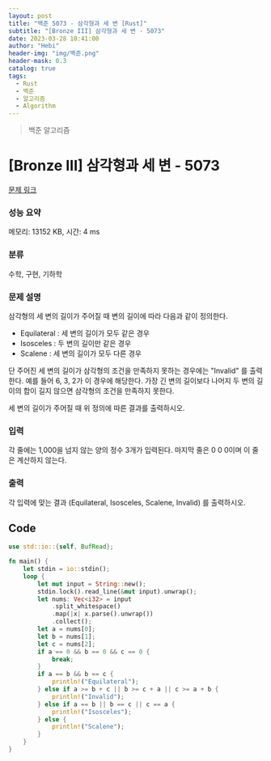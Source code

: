 ```yaml
---
layout: post
title: "백준 5073 - 삼각형과 세 변 [Rust]"
subtitle: "[Bronze III] 삼각형과 세 변 - 5073"
date: 2023-03-28 10:41:00
author: "Hebi"
header-img: "img/백준.png"
header-mask: 0.3
catalog: true
tags:
  - Rust
  - 백준
  - 알고리즘
  - Algorithm
---
```


> 백준 알고리즘

# [Bronze III] 삼각형과 세 변 - 5073

[문제 링크](https://www.acmicpc.net/problem/5073)

### 성능 요약

메모리: 13152 KB, 시간: 4 ms

### 분류

수학, 구현, 기하학

### 문제 설명

<p>삼각형의 세 변의 길이가 주어질 때 변의 길이에 따라 다음과 같이 정의한다.</p>

<ul>
	<li>Equilateral :  세 변의 길이가 모두 같은 경우</li>
	<li>Isosceles : 두 변의 길이만 같은 경우</li>
	<li>Scalene : 세 변의 길이가 모두 다른 경우</li>
</ul>

<p>단 주어진 세 변의 길이가 삼각형의 조건을 만족하지 못하는 경우에는 "Invalid" 를 출력한다. 예를 들어 6, 3, 2가 이 경우에 해당한다. 가장 긴 변의 길이보다 나머지 두 변의 길이의 합이 길지 않으면 삼각형의 조건을 만족하지 못한다.</p>

<p>세 변의 길이가 주어질 때 위 정의에 따른 결과를 출력하시오.</p>

### 입력

 <p>각 줄에는 1,000을 넘지 않는 양의 정수 3개가 입력된다. 마지막 줄은 0 0 0이며 이 줄은 계산하지 않는다.</p>

### 출력

 <p>각 입력에 맞는 결과 (Equilateral, Isosceles, Scalene, Invalid) 를 출력하시오.</p>

## Code

```rs
use std::io::{self, BufRead};

fn main() {
    let stdin = io::stdin();
    loop {
        let mut input = String::new();
        stdin.lock().read_line(&mut input).unwrap();
        let nums: Vec<i32> = input
            .split_whitespace()
            .map(|x| x.parse().unwrap())
            .collect();
        let a = nums[0];
        let b = nums[1];
        let c = nums[2];
        if a == 0 && b == 0 && c == 0 {
            break;
        }
        if a == b && b == c {
            println!("Equilateral");
        } else if a >= b + c || b >= c + a || c >= a + b {
            println!("Invalid");
        } else if a == b || b == c || c == a {
            println!("Isosceles");
        } else {
            println!("Scalene");
        }
    }
}


```

